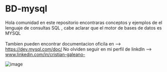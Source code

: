 # BD-mysql


 Hola comunidad en este repositorio encontraras conceptos y ejemplos de el lenguaje de consultas SQL , cabe aclarar que el motor de bases de datos es MYSQL 
 <br>
 </br>
 Tambien pueden encontrar documentacion oficila en --> https://dev.mysql.com/doc/
 No olviden seguir en mi perfil de linkdln --> www.linkedin.com/in/cristian-galeano-
 
  ![image](https://user-images.githubusercontent.com/101605501/208708728-63fa9e9e-5d88-4c8d-8d37-52d78cded2e5.png)

